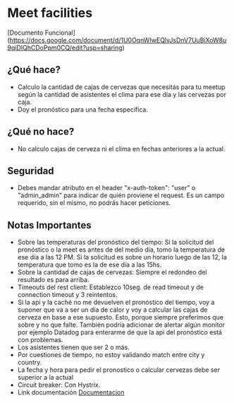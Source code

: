 # Meet facilities
[Documento Funcional] (https://docs.google.com/document/d/1U0OqnWIwEQlvJsDnV7UuBiXoW8u9qiDIQhCDoPpm0CQ/edit?usp=sharing)

## ¿Qué hace?
* Calculo la cantidad de cajas de cervezas que necesitás para tu meetup según la cantidad de asistentes el clima para ese día y las cervezas por caja.
* Doy el pronóstico para una fecha específica.

## ¿Qué no hace?
* No calculo cajas de cerveza ni el clima en fechas anteriores a la actual.


## Seguridad
* Debes mandar atributo en el header "x-auth-token": "user" o "admin_admin" para indicar de quién proviene el request. Es un campo requerido, sin el mismo, no podrás hacer peticiones.

## Notas Importantes
* Sobre las temperaturas del pronóstico del tiempo: Si la solicitud del pronóstico o la meet es antes de del medio día, tomo la temperatura de ese día a las 12 PM. Si la solicitud es sobre un horario luego de las 12, la temperatura que tomo es la de ese día a las 15hs.
* Sobre la cantidad de cajas de cervezas: Siempre el redondeo del resultado es para arriba.
* Timeouts del rest client: Establezco 10seg. de read timeout y de connection timeout y 3 reintentos.
* Si la api y la caché no me devuelven el pronóstico del tiempo, voy a suponer que va a ser un día de calor y voy a calcular las cajas de cerveza en base a ese supuesto. Esto, porque siempre preferimos que sobre y no que falte. También podría adicionar de alertar algún monitor por ejemplo Datadog para enterarme de que la api del pronóstico está con problemas.
* Los asistentes tienen que ser 2 o más.
* Por cuestiones de tiempo, no estoy validando match entre city y country.
* La fecha y hora para pedir el pronostico o calcular cervezas debe ser superior a la actual
* Circuit breaker: Con Hystrix.
* Link documentación [Documentacion](http://localhost:8080/swagger-ui.html)